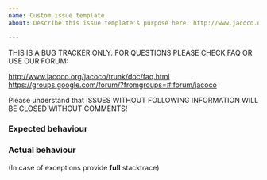 ```yaml
---
name: Custom issue template
about: Describe this issue template's purpose here. http://www.jacoco.org/jacoco/trunk/doc/faq.htm

---
```


THIS IS A BUG TRACKER ONLY. FOR QUESTIONS PLEASE CHECK FAQ OR USE OUR FORUM:

http://www.jacoco.org/jacoco/trunk/doc/faq.html
https://groups.google.com/forum/?fromgroups=#!forum/jacoco

Please understand that ISSUES WITHOUT FOLLOWING INFORMATION WILL BE CLOSED WITHOUT COMMENTS!

### Expected behaviour

### Actual behaviour

(In case of exceptions provide **full** stacktrace)
